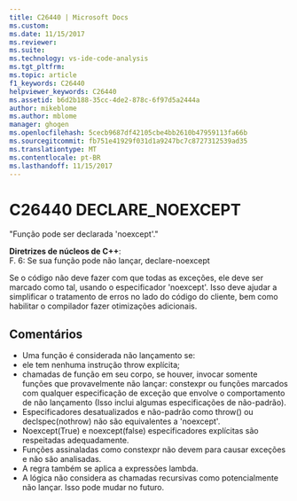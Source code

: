 ```yaml
---
title: C26440 | Microsoft Docs
ms.custom: 
ms.date: 11/15/2017
ms.reviewer: 
ms.suite: 
ms.technology: vs-ide-code-analysis
ms.tgt_pltfrm: 
ms.topic: article
f1_keywords: C26440
helpviewer_keywords: C26440
ms.assetid: b6d2b188-35cc-4de2-878c-6f97d5a2444a
author: mikeblome
ms.author: mblome
manager: ghogen
ms.openlocfilehash: 5cecb9687df42105cbe4bb2610b47959113fa66b
ms.sourcegitcommit: fb751e41929f031d1a9247bc7c8727312539ad35
ms.translationtype: MT
ms.contentlocale: pt-BR
ms.lasthandoff: 11/15/2017
---
```

# <a name="c26440-declarenoexcept"></a>C26440 DECLARE_NOEXCEPT
"Função pode ser declarada 'noexcept'."

**Diretrizes de núcleos de C++**:   
F. 6: Se sua função pode não lançar, declare-noexcept

Se o código não deve fazer com que todas as exceções, ele deve ser marcado como tal, usando o especificador 'noexcept'. Isso deve ajudar a simplificar o tratamento de erros no lado do código do cliente, bem como habilitar o compilador fazer otimizações adicionais.

## <a name="remarks"></a>Comentários        
 -  Uma função é considerada não lançamento se:
-  ele tem nenhuma instrução throw explícita;
-  chamadas de função em seu corpo, se houver, invocar somente funções que provavelmente não lançar: constexpr ou funções marcados com qualquer especificação de exceção que envolve o comportamento de não lançamento (Isso inclui algumas especificações de não-padrão).
-  Especificadores desatualizados e não-padrão como throw() ou declspec(nothrow) não são equivalentes a 'noexcept'.
-  Noexcept(True) e noexcept(false) especificadores explícitas são respeitadas adequadamente.
-  Funções assinaladas como constexpr não devem para causar exceções e não são analisadas.
-  A regra também se aplica a expressões lambda.
-  A lógica não considera as chamadas recursivas como potencialmente não lançar. Isso pode mudar no futuro.